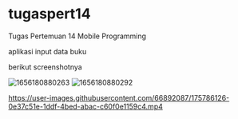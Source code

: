 # tugaspert14

Tugas Pertemuan 14
Mobile Programming

aplikasi input data buku

berikut screenshotnya 

![1656180880263](https://user-images.githubusercontent.com/66892087/175786129-38e55970-4f6f-4f83-8d92-fcce598721dd.jpg)
![1656180880292](https://user-images.githubusercontent.com/66892087/175786130-75596a6a-3629-4a31-b6f0-9d06c20a9b47.jpg)

https://user-images.githubusercontent.com/66892087/175786126-0e37c51e-1ddf-4bed-abac-c60f0e1159c4.mp4
